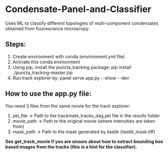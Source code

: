 # Condensate-Panel-and-Classifier
Uses ML to classify different topologies of multi-component condensates obtained from fluorescence microscopy.

## Steps:

1. Create environment with conda (environment.yml file)
2. Activate this conda environment
3. Using pip, install the puncta_tracking package: pip install ./puncta_tracking-master.zip
4. Run track explorer by: panel serve app.py --show --dev

## How to use the app.py file:

You need 3 files from the same movie for the track explorer:
1. pkl_file -> Path to the trackmate_tracks_dag.pkl file in the results folder
2. movie_path -> Path to the original movie (where intensities are taken from)
3. mask_path -> Path to the mask generated by ilastik (ilastik_mask.tiff)

**See get_track_movie if you are unsure about how to extract bounding box based images from the tracks (this is a hint for the classifier).**
